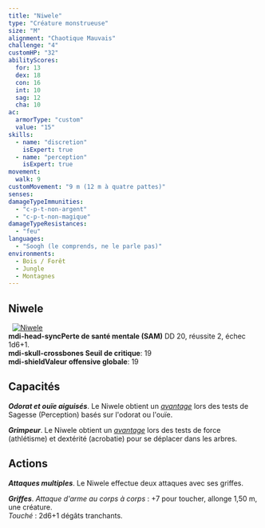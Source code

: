 ```yaml
---
title: "Niwele"
type: "Créature monstrueuse"
size: "M"
alignment: "Chaotique Mauvais"
challenge: "4"
customHP: "32"
abilityScores:
  for: 13
  dex: 18
  con: 16
  int: 10
  sag: 12
  cha: 10
ac:
  armorType: "custom"
  value: "15"
skills:
  - name: "discretion"
    isExpert: true
  - name: "perception"
    isExpert: true
movement:
  walk: 9
customMovement: "9 m (12 m à quatre pattes)"
senses:
damageTypeImmunities:
  - "c-p-t-non-argent"
  - "c-p-t-non-magique"
damageTypeResistances:
  - "feu"
languages:
  - "Soogh (le comprends, ne le parle pas)"
environments:
  - Bois / Forêt
  - Jungle
  - Montagnes
---
```

## Niwele
&nbsp;
[![Niwele](https://www.douaratil.fr/illustrations/creature-monstrueuse/niwele300.jpeg)](https://www.douaratil.fr/illustrations/creature-monstrueuse/niwele.jpeg)  
**<v-icon>mdi-head-sync</v-icon>Perte de santé mentale (SAM)** DD 20, réussite 2, échec 1d6+1.  
**<v-icon>mdi-skull-crossbones</v-icon> Seuil de critique**: 19        
**<v-icon>mdi-shield</v-icon>Valeur offensive globale**: 19     
## Capacités

_**Odorat et ouïe aiguisés**_. Le Niwele obtient un [_avantage_](/utiliser-les-caracteristiques/#avantage-et-desavantage) lors des tests de Sagesse (Perception) basés sur l'odorat ou l'ouïe.  

_**Grimpeur**_. Le Niwele obtient un [_avantage_](/utiliser-les-caracteristiques/#avantage-et-desavantage) lors des tests de force (athlétisme) et dextérité (acrobatie) pour se déplacer dans les arbres.


## Actions
_**Attaques multiples**_. Le Niwele effectue deux attaques avec ses griffes.

_**Griffes**_. _Attaque d'arme au corps à corps_ : +7 pour toucher, allonge 1,50 m, une créature.  
_Touché_ : 2d6+1 dégâts tranchants.
